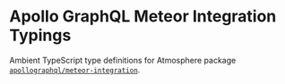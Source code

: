 # Apollo GraphQL Meteor Integration Typings

Ambient TypeScript type definitions for Atmosphere package [`apollographql/meteor-integration`](https://github.com/apollographql/meteor-integration).

